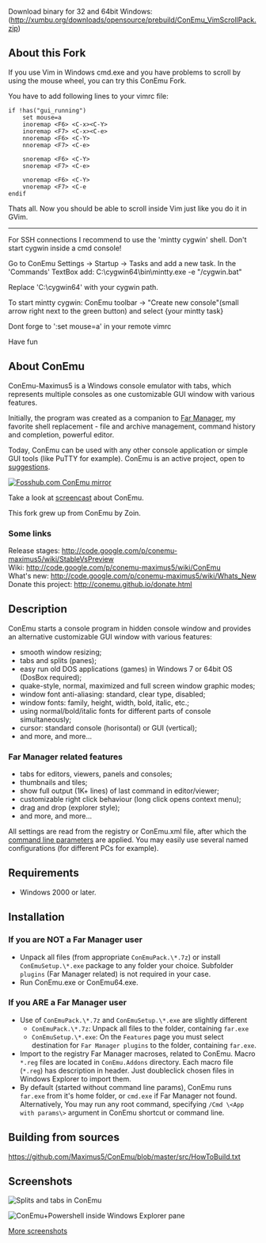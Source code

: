 Download binary for 32 and 64bit Windows: (http://xumbu.org/downloads/opensource/prebuild/ConEmu_VimScrollPack.zip)


## About this Fork

If you use Vim in Windows cmd.exe and you have problems to scroll
by using the mouse wheel, you can try this ConEmu Fork.


You have to add following lines to your vimrc file:

```
if !has("gui_running")
    set mouse=a
    inoremap <F6> <C-x><C-Y>
    inoremap <F7> <C-x><C-e>
    nnoremap <F6> <C-Y>
    nnoremap <F7> <C-e>

    snoremap <F6> <C-Y>
    snoremap <F7> <C-e>
   
    vnoremap <F6> <C-Y> 
    vnoremap <F7> <C-e  
endif
```

Thats all.
Now you should be able to scroll inside Vim just like you do it in GVim.

________

For SSH connections I recommend to use the 'mintty cygwin' shell.
Don't start cygwin inside a cmd console! 

Go to ConEmu Settings -> Startup -> Tasks and add a new task.
In the 'Commands' TextBox add:
C:\cygwin64\bin\mintty.exe -e "/cygwin.bat"

Replace 'C:\cygwin64' with your cygwin path.

To start mintty cygwin:
ConEmu toolbar -> 
"Create new console"(small arrow right next to the green button) 
and select {your mintty task}

Dont forge to ':set mouse=a' in your remote vimrc

Have fun






## About ConEmu
ConEmu-Maximus5 is a Windows console emulator with tabs, which represents
multiple consoles as one customizable GUI window with various features.

Initially, the program was created as a companion to
[Far Manager](http://en.wikipedia.org/wiki/FAR_Manager),
my favorite shell replacement - file and archive management,
command history and completion, powerful editor.

Today, ConEmu can be used with any other console application or simple GUI tools
(like PuTTY for example). ConEmu is an active project, open to
[suggestions](http://code.google.com/p/conemu-maximus5/issues/list).

<a href="http://www.fosshub.com/ConEmu.html">![Fosshub.com ConEmu mirror](https://github.com/Maximus5/ConEmu/wiki/Downloads.png)</a>

Take a look at [screencast](http://dotnetsurfers.com/blog/2013/12/15/developer-tools-screencast-7-conemu/) about ConEmu.

This fork grew up from ConEmu by Zoin.

### Some links
Release stages: http://code.google.com/p/conemu-maximus5/wiki/StableVsPreview  
Wiki: http://code.google.com/p/conemu-maximus5/wiki/ConEmu  
What's new: http://code.google.com/p/conemu-maximus5/wiki/Whats_New  
Donate this project: http://conemu.github.io/donate.html



## Description
ConEmu starts a console program in hidden console window and provides
an alternative customizable GUI window with various features:

  * smooth window resizing;
  * tabs and splits (panes);
  * easy run old DOS applications (games) in Windows 7 or 64bit OS (DosBox required);
  * quake-style, normal, maximized and full screen window graphic modes;
  * window font anti-aliasing: standard, clear type, disabled;
  * window fonts: family, height, width, bold, italic, etc.;
  * using normal/bold/italic fonts for different parts of console simultaneously;
  * cursor: standard console (horisontal) or GUI (vertical);
  * and more, and more...

### Far Manager related features
  * tabs for editors, viewers, panels and consoles;
  * thumbnails and tiles;
  * show full output (1K+ lines) of last command in editor/viewer;
  * customizable right click behaviour (long click opens context menu);
  * drag and drop (explorer style);
  * and more, and more...

All settings are read from the registry or ConEmu.xml file, after which the
[command line parameters](http://code.google.com/p/conemu-maximus5/wiki/Command_Line)
are applied. You may easily use several named configurations (for different PCs for example).


## Requirements
  * Windows 2000 or later.


## Installation

### If you are NOT a Far Manager user
* Unpack all files (from appropriate `ConEmuPack.\*.7z`)
	or install `ConEmuSetup.\*.exe` package to any folder your choice.
 	Subfolder `plugins` (Far Manager related) is not required in your case.
*  Run ConEmu.exe or ConEmu64.exe.

### If you ARE a Far Manager user
* Use of `ConEmuPack.\*.7z` and `ConEmuSetup.\*.exe` are slightly different
  * `ConEmuPack.\*.7z`: Unpack all files to the folder, containing `far.exe`
  * `ConEmuSetup.\*.exe`: On the `Features` page you must select destination
	for `Far Manager plugins` to the folder, containing `far.exe`.
* Import to the registry Far Manager macroses, related to ConEmu. Macro `*.reg`
	files are located in `ConEmu.Addons` directory. Each macro file (`*.reg`) has
	description in header. Just doubleclick chosen files in Windows Explorer
	to import them.
* By default (started without command line params), ConEmu runs `far.exe` from
	it's home folder, or `cmd.exe` if Far Manager not found.
	Alternatively, You may run any root command, specifying `/Cmd \<App with params\>`
	argument in ConEmu shortcut or command line.

## Building from sources
https://github.com/Maximus5/ConEmu/blob/master/src/HowToBuild.txt

 
## Screenshots
![Splits and tabs in ConEmu](https://github.com/Maximus5/ConEmu/wiki/ConEmuSplits.png)

![ConEmu+Powershell inside Windows Explorer pane](https://github.com/Maximus5/ConEmu/wiki/ConEmuInside.png)

[More screenshots](http://code.google.com/p/conemu-maximus5/wiki/Screenshots)
